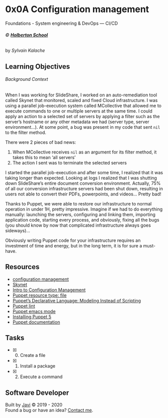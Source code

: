 # 0x0A Configuration management
Foundations - System engineering & DevOps ― CI/CD

###### :copyright: **[Holberton School](https://www.holbertonschool.com/)**
by _Sylvain Kalache_

## Learning Objectives
###### Background Context
When I was working for SlideShare, I worked on an auto-remediation tool called Skynet that monitored, scaled and fixed Cloud infrastructure. I was using a parallel job-execution system called MCollective that allowed me to execute commands to one or multiple servers at the same time. I could apply an action to a selected set of servers by applying a filter such as the server’s hostname or any other metadata we had (server type, server environment…). At some point, a bug was present in my code that sent ```nil``` to the filter method.

There were 2 pieces of bad news:

1. When MCollective receives ```nil``` as an argument for its filter method, it takes this to mean ‘all servers’
2. The action I sent was to terminate the selected servers

I started the parallel job-execution and after some time, I realized that it was taking longer than expected. Looking at logs I realized that I was shutting down SlideShare’s entire document conversion environment. Actually, 75% of all our conversion infrastructure servers had been shut down, resulting in users not able to convert their PDFs, powerpoints, and videos… Pretty bad!

Thanks to Puppet, we were able to restore our infrastructure to normal operation in under 1H, pretty impressive. Imagine if we had to do everything manually: launching the servers, configuring and linking them, importing application code, starting every process, and obviously, fixing all the bugs (you should know by now that complicated infrastructure always goes sideways)…

Obviously writing Puppet code for your infrastructure requires an investment of time and energy, but in the long term, it is for sure a must-have.

## Resources
* [configuration management](https://www.youtube.com/watch?v=ogYLFyp68cI&feature=youtu.be)
* [Skynet](https://engineering.linkedin.com/slideshare/skynet-project-_-monitor-scale-and-auto-heal-system-cloud)
* [Intro to Configuration Management](https://www.digitalocean.com/community/tutorials/an-introduction-to-configuration-management)
* [Puppet resource type: file](https://puppet.com/docs/puppet/3.8/types/file.html)
* [Puppet’s Declarative Language: Modeling Instead of Scripting](https://puppet.com/blog/puppets-declarative-language-modeling-instead-of-scripting/)
* [Puppet lint](http://puppet-lint.com/)
* [Puppet emacs mode](https://github.com/voxpupuli/puppet-mode)
* [Installing Puppet 5](https://medium.com/@Joachim8675309/installing-puppet-5-427ca7a68f02)
* [Puppet documentation](https://puppet.com/docs/puppet/5.5/puppet_index.html)

## Tasks
* [x] 0. Create a file
* [x] 1. Install a package
* [x] 2. Execute a command

## Software Developer
Built by [Javi](https://github.com/javi0b01) :copyright: 2019 - 2020  
Found a bug or have an idea? [Contact me](https://www.linkedin.com/in/javi0b01/).
